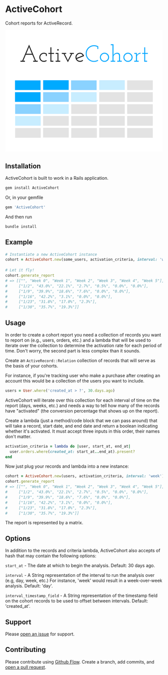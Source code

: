 # ActiveCohort

Cohort reports for ActiveRecord.

![alt tag](ActiveCohort.png)

## Installation

ActiveCohort is built to work in a Rails application.

```sh
gem install ActiveCohort
```
Or, in your gemfile

```ruby
gem 'ActiveCohort'
```

And then run 

```sh
bundle install
```

## Example

```ruby
# Instantiate a new ActiveCohort instance
cohort = ActiveCohort.new(some_users, activation_criteria, interval: 'week')

# Let it fly!
cohort.generate_report
# => [["", "Week 0", "Week 1", "Week 2", "Week 3", "Week 4", "Week 5"],
#     ["1/2", "43.0%", "22.1%", "2.7%", "0.5%", "0.0%", "0.0%"],
#     ["1/9", "39.9%", "18.6%", "7.6%", "0.0%", "0.0%"],
#     ["1/16", "42.2%", "3.1%", "0.0%", "0.0%"],
#     ["1/23", "31.8%", "17.0%", "2.3%"],
#     ["1/30", "35.7%", "19.3%"]]

```

## Usage

In order to create a cohort report you need a collection of records you want to report on (e.g., users, orders, etc.) and a lambda that will be used to iterate over the collection to determine the activation rate for each period of time. Don't worry, the second part is less complex than it sounds.

Create an `ActiveRecord::Relation` collection of records that will serve as the basis of your cohorts.

For instance, if you're tracking user who make a purchase after creating an account this would be a collection of the users you want to include.

```ruby
users = User.where('created_at > ?', 30.days.ago)
```

ActiveCohort will iterate over this collection for each interval of time on the report (days, weeks, etc.) and needs a way to tell how many of the records have "activated" (the conversion percentage that shows up on the report).

Create a lambda (just a method/code block that we can pass around) that will take a record, start date, and end date and return a boolean indicating whether it's activated. It must accept three inputs in this order, their names don't matter.

```ruby
activation_criteria = lambda do |user, start_at, end_at| 
  user.orders.where(created_at: start_at..end_at).present?
end
```

Now just plug your records and lambda into a new instance:
```ruby
cohort = ActiveCohort.new(users, activation_criteria, interval: 'week')
cohort.generate_report
# => [["", "Week 0", "Week 1", "Week 2", "Week 3", "Week 4", "Week 5"],
#     ["1/2", "43.0%", "22.1%", "2.7%", "0.5%", "0.0%", "0.0%"],
#     ["1/9", "39.9%", "18.6%", "7.6%", "0.0%", "0.0%"],
#     ["1/16", "42.2%", "3.1%", "0.0%", "0.0%"],
#     ["1/23", "31.8%", "17.0%", "2.3%"],
#     ["1/30", "35.7%", "19.3%"]]
```

The report is represented by a matrix.

## Options

In addition to the records and criteria lambda, ActiveCohort also accepts of hash that may contain the following options:

`start_at` - The date at which to begin the analysis. Default: 30 days ago.

`interval` - A String representation of the interval to run the analysis over (e.g, day, week, etc.) For instance, 'week' would result in a week-over-week analysis. Default: 'day'.

`interval_timestamp_field` - A String representation of the timestamp field on the cohort records to be used to offset between intervals. Default: 'created_at'.

## Support

Please [open an issue](https://github.com/joshsaintjacque/activecohort/issues/new) for support.

## Contributing

Please contribute using [Github Flow](https://guides.github.com/introduction/flow/). Create a branch, add commits, and [open a pull request](https://github.com/joshsaintjacque/activecohort/compare/).
